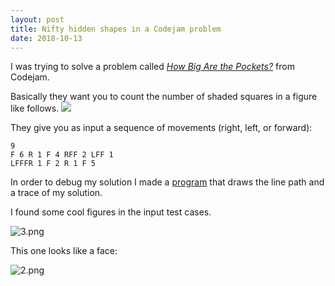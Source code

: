 ```yaml
---
layout: post
title: Nifty hidden shapes in a Codejam problem
date: 2018-10-13
---
```

I was trying to solve a problem called [_How Big Are the Pockets?_](https://codejam.withgoogle.com/codejam/contest/32002/dashboard) from Codejam.

Basically they want you to count the number of shaded squares in a figure like follows.
![](https://codejam.withgoogle.com/codejam/contest/images/?image=pockets02.png&p=24444&c=32002)

They give you as input a sequence of movements (right, left, or forward):
```
9
F 6 R 1 F 4 RFF 2 LFF 1
LFFFR 1 F 2 R 1 F 5
```

In order to debug my solution I made a [program](https://github.com/tuket/challenges/blob/master/codejam/08/3/a_view.cpp) that draws the line path and a trace of my solution.

I found some cool figures in the input test cases.

![3.png](/img/nifty_shapes_cj/3.png)

This one looks like a face:

![2.png](/img/nifty_shapes_cj/2.png)


